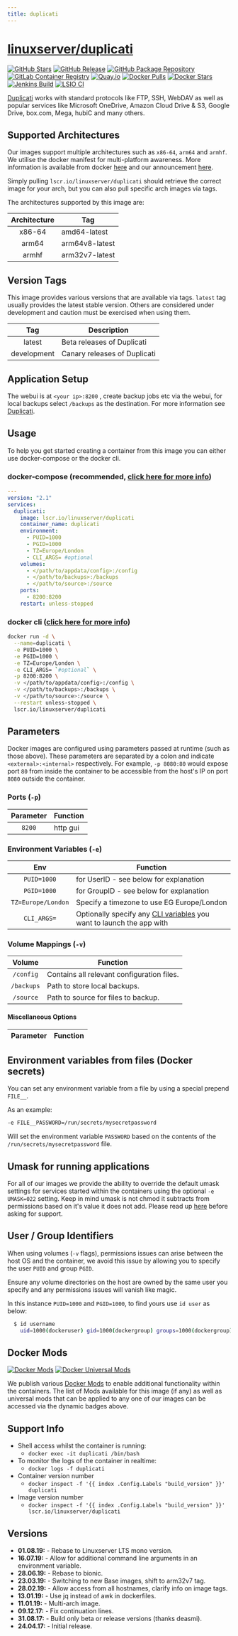 ```yaml
---
title: duplicati
---
```

<!-- DO NOT EDIT THIS FILE MANUALLY  -->
<!-- Please read the https://github.com/linuxserver/docker-duplicati/blob/master/.github/CONTRIBUTING.md -->

# [linuxserver/duplicati](https://github.com/linuxserver/docker-duplicati)

[![GitHub Stars](https://img.shields.io/github/stars/linuxserver/docker-duplicati.svg?color=94398d&labelColor=555555&logoColor=ffffff&style=for-the-badge&logo=github)](https://github.com/linuxserver/docker-duplicati)
[![GitHub Release](https://img.shields.io/github/release/linuxserver/docker-duplicati.svg?color=94398d&labelColor=555555&logoColor=ffffff&style=for-the-badge&logo=github)](https://github.com/linuxserver/docker-duplicati/releases)
[![GitHub Package Repository](https://img.shields.io/static/v1.svg?color=94398d&labelColor=555555&logoColor=ffffff&style=for-the-badge&label=linuxserver.io&message=GitHub%20Package&logo=github)](https://github.com/linuxserver/docker-duplicati/packages)
[![GitLab Container Registry](https://img.shields.io/static/v1.svg?color=94398d&labelColor=555555&logoColor=ffffff&style=for-the-badge&label=linuxserver.io&message=GitLab%20Registry&logo=gitlab)](https://gitlab.com/linuxserver.io/docker-duplicati/container_registry)
[![Quay.io](https://img.shields.io/static/v1.svg?color=94398d&labelColor=555555&logoColor=ffffff&style=for-the-badge&label=linuxserver.io&message=Quay.io)](https://quay.io/repository/linuxserver.io/duplicati)
[![Docker Pulls](https://img.shields.io/docker/pulls/linuxserver/duplicati.svg?color=94398d&labelColor=555555&logoColor=ffffff&style=for-the-badge&label=pulls&logo=docker)](https://hub.docker.com/r/linuxserver/duplicati)
[![Docker Stars](https://img.shields.io/docker/stars/linuxserver/duplicati.svg?color=94398d&labelColor=555555&logoColor=ffffff&style=for-the-badge&label=stars&logo=docker)](https://hub.docker.com/r/linuxserver/duplicati)
[![Jenkins Build](https://img.shields.io/jenkins/build?labelColor=555555&logoColor=ffffff&style=for-the-badge&jobUrl=https%3A%2F%2Fci.linuxserver.io%2Fjob%2FDocker-Pipeline-Builders%2Fjob%2Fdocker-duplicati%2Fjob%2Fmaster%2F&logo=jenkins)](https://ci.linuxserver.io/job/Docker-Pipeline-Builders/job/docker-duplicati/job/master/)
[![LSIO CI](https://img.shields.io/badge/dynamic/yaml?color=94398d&labelColor=555555&logoColor=ffffff&style=for-the-badge&label=CI&query=CI&url=https%3A%2F%2Fci-tests.linuxserver.io%2Flinuxserver%2Fduplicati%2Flatest%2Fci-status.yml)](https://ci-tests.linuxserver.io/linuxserver/duplicati/latest/index.html)

[Duplicati](https://www.duplicati.com/) works with standard protocols like FTP, SSH, WebDAV as well as popular services like Microsoft OneDrive, Amazon Cloud Drive & S3, Google Drive, box.com, Mega, hubiC and many others.

## Supported Architectures

Our images support multiple architectures such as `x86-64`, `arm64` and `armhf`. We utilise the docker manifest for multi-platform awareness. More information is available from docker [here](https://github.com/docker/distribution/blob/master/docs/spec/manifest-v2-2.md#manifest-list) and our announcement [here](https://blog.linuxserver.io/2019/02/21/the-lsio-pipeline-project/).

Simply pulling `lscr.io/linuxserver/duplicati` should retrieve the correct image for your arch, but you can also pull specific arch images via tags.

The architectures supported by this image are:

| Architecture | Tag |
| :----: | --- |
| x86-64 | amd64-latest |
| arm64 | arm64v8-latest |
| armhf | arm32v7-latest |

## Version Tags

This image provides various versions that are available via tags. `latest` tag usually provides the latest stable version. Others are considered under development and caution must be exercised when using them.

| Tag | Description |
| :----: | --- |
| latest | Beta releases of Duplicati |
| development | Canary releases of Duplicati |

## Application Setup

The webui is at `<your ip>:8200` , create backup jobs etc via the webui, for local backups select `/backups` as the destination. For more information see [Duplicati](https://www.duplicati.com/).

## Usage

To help you get started creating a container from this image you can either use docker-compose or the docker cli.

### docker-compose (recommended, [click here for more info](https://docs.linuxserver.io/general/docker-compose))

```yaml
---
version: "2.1"
services:
  duplicati:
    image: lscr.io/linuxserver/duplicati
    container_name: duplicati
    environment:
      - PUID=1000
      - PGID=1000
      - TZ=Europe/London
      - CLI_ARGS= #optional
    volumes:
      - </path/to/appdata/config>:/config
      - </path/to/backups>:/backups
      - </path/to/source>:/source
    ports:
      - 8200:8200
    restart: unless-stopped
```

### docker cli ([click here for more info](https://docs.docker.com/engine/reference/commandline/cli/))

```bash
docker run -d \
  --name=duplicati \
  -e PUID=1000 \
  -e PGID=1000 \
  -e TZ=Europe/London \
  -e CLI_ARGS= `#optional` \
  -p 8200:8200 \
  -v </path/to/appdata/config>:/config \
  -v </path/to/backups>:/backups \
  -v </path/to/source>:/source \
  --restart unless-stopped \
  lscr.io/linuxserver/duplicati
```

## Parameters

Docker images are configured using parameters passed at runtime (such as those above). These parameters are separated by a colon and indicate `<external>:<internal>` respectively. For example, `-p 8080:80` would expose port `80` from inside the container to be accessible from the host's IP on port `8080` outside the container.

### Ports (`-p`)

| Parameter | Function |
| :----: | --- |
| `8200` | http gui |

### Environment Variables (`-e`)

| Env | Function |
| :----: | --- |
| `PUID=1000` | for UserID - see below for explanation |
| `PGID=1000` | for GroupID - see below for explanation |
| `TZ=Europe/London` | Specify a timezone to use EG Europe/London |
| `CLI_ARGS=` | Optionally specify any [CLI variables](https://duplicati.readthedocs.io/en/latest/07-other-command-line-utilities/) you want to launch the app with |

### Volume Mappings (`-v`)

| Volume | Function |
| :----: | --- |
| `/config` | Contains all relevant configuration files. |
| `/backups` | Path to store local backups. |
| `/source` | Path to source for files to backup. |

#### Miscellaneous Options

| Parameter | Function |
| :-----:   | --- |

## Environment variables from files (Docker secrets)

You can set any environment variable from a file by using a special prepend `FILE__`.

As an example:

```bash
-e FILE__PASSWORD=/run/secrets/mysecretpassword
```

Will set the environment variable `PASSWORD` based on the contents of the `/run/secrets/mysecretpassword` file.

## Umask for running applications

For all of our images we provide the ability to override the default umask settings for services started within the containers using the optional `-e UMASK=022` setting.
Keep in mind umask is not chmod it subtracts from permissions based on it's value it does not add. Please read up [here](https://en.wikipedia.org/wiki/Umask) before asking for support.

## User / Group Identifiers

When using volumes (`-v` flags), permissions issues can arise between the host OS and the container, we avoid this issue by allowing you to specify the user `PUID` and group `PGID`.

Ensure any volume directories on the host are owned by the same user you specify and any permissions issues will vanish like magic.

In this instance `PUID=1000` and `PGID=1000`, to find yours use `id user` as below:

```bash
  $ id username
    uid=1000(dockeruser) gid=1000(dockergroup) groups=1000(dockergroup)
```

## Docker Mods

[![Docker Mods](https://img.shields.io/badge/dynamic/yaml?color=94398d&labelColor=555555&logoColor=ffffff&style=for-the-badge&label=duplicati&query=%24.mods%5B%27duplicati%27%5D.mod_count&url=https%3A%2F%2Fraw.githubusercontent.com%2Flinuxserver%2Fdocker-mods%2Fmaster%2Fmod-list.yml)](https://mods.linuxserver.io/?mod=duplicati "view available mods for this container.") [![Docker Universal Mods](https://img.shields.io/badge/dynamic/yaml?color=94398d&labelColor=555555&logoColor=ffffff&style=for-the-badge&label=universal&query=%24.mods%5B%27universal%27%5D.mod_count&url=https%3A%2F%2Fraw.githubusercontent.com%2Flinuxserver%2Fdocker-mods%2Fmaster%2Fmod-list.yml)](https://mods.linuxserver.io/?mod=universal "view available universal mods.")

We publish various [Docker Mods](https://github.com/linuxserver/docker-mods) to enable additional functionality within the containers. The list of Mods available for this image (if any) as well as universal mods that can be applied to any one of our images can be accessed via the dynamic badges above.

## Support Info

* Shell access whilst the container is running:
  * `docker exec -it duplicati /bin/bash`
* To monitor the logs of the container in realtime:
  * `docker logs -f duplicati`
* Container version number
  * `docker inspect -f '{{ index .Config.Labels "build_version" }}' duplicati`
* Image version number
  * `docker inspect -f '{{ index .Config.Labels "build_version" }}' lscr.io/linuxserver/duplicati`

## Versions

* **01.08.19:** - Rebase to Linuxserver LTS mono version.
* **16.07.19:** - Allow for additional command line arguments in an environment variable.
* **28.06.19:** - Rebase to bionic.
* **23.03.19:** - Switching to new Base images, shift to arm32v7 tag.
* **28.02.19:** - Allow access from all hostnames, clarify info on image tags.
* **13.01.19:** - Use jq instead of awk in dockerfiles.
* **11.01.19:** - Multi-arch image.
* **09.12.17:** - Fix continuation lines.
* **31.08.17:** - Build only beta or release versions (thanks deasmi).
* **24.04.17:** - Initial release.
